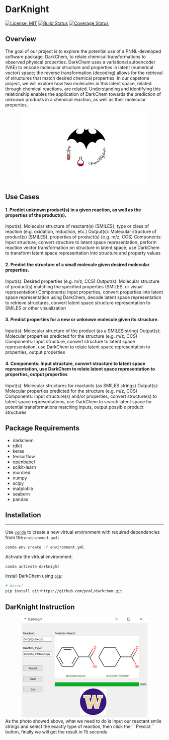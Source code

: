 # DarKnight
[![License: MIT](https://img.shields.io/badge/license-MIT-green.svg)](https://opensource.org/licenses/MIT)
[![Build Status](https://travis-ci.org/UWDIRECT-2019/DarKnight.svg?branch=master)](https://travis-ci.org/UWDIRECT-2019/DarKnight)
[![Coverage Status](https://coveralls.io/repos/github/UWDIRECT-2019/DarKnight/badge.svg?branch=master)](https://coveralls.io/github/UWDIRECT-2019/DarKnight?branch=master)

## Overview
The goal of our project is to explore the potential use of a PNNL-developed software package, DarkChem, to relate chemical transformations to observed physical properties. DarkChem uses a variational autoencoder (VAE) to encode molecular structure and properties in latent (numerical vector) space; the reverse transformation (decoding) allows for the retrieval of structures that match desired chemical properties. In our capstone project, we will explore how two molecules in this latent space, related through chemical reactions, are related. Understanding and identifying this relationship enables the application of DarkChem towards the prediction of unknown products in a chemical reaction, as well as their molecular properties.

<div align=center> <img src="https://github.com/UWDIRECT-2019/DarKnight/raw/master/figures/logo.jpg" width="400"> </div>

## Use Cases
#### 1. Predict unknown product(s) in a given reaction, as well as the properties of the product(s).
Input(s): Molecular structure of reactant(s) (SMILES), type or class of reaction (e.g. oxidation, reduction, etc.)
Output(s): Molecular structure of product(s) (SMILES), properties of product(s) (e.g. m/z, CCS)
Components: Input structure, convert structure to latent space representation, perform reaction vector transformation on structure in latent space, use DarkChem to transform latent space representation into structure and property values
#### 2. Predict the structure of a small molecule given desired molecular properties.
Input(s): Desired properties (e.g. m/z, CCS)
Output(s): Molecular structure of product(s) matching the specified properties (SMILES, or visual representation)
Components: Input properties, convert properties into latent space representation using DarkChem, decode latent space representation to retrieve structures, convert latent space structure representation to SMILES or other visualization
#### 3. Predict properties for a new or unknown molecule given its structure.
Input(s): Molecular structure of the product (as a SMILES string)
Output(s): Molecular properties predicted for the structure (e.g. m/z, CCS)
Components: Input structure, convert structure to latent space representation, use DarkChem to relate latent space representation to properties, output properties
#### 4. Components: Input structure, convert structure to latent space representation, use DarkChem to relate latent space representation to properties, output properties
Input(s): Molecular structures for reactants (as SMILES strings)
Output(s): Molecular properties predicted for the structure (e.g. m/z, CCS)
Components: Input structure(s) and/or properties, convert structure(s) to latent space representations, use DarkChem to search latent space for potential transformations matching inputs, output possible product structures

## Package Requirements

* darkchem
* rdkit 
* keras 
* tensorflow
* openbabel
* scikit-learn
* mordred
* numpy
* scipy 
* matplotlib
* seaborn
* pandas

## Installation
------------
Use [``conda``](https://www.anaconda.com/download/) to create a new virtual environment with required dependencies from the `environment.yml`:
```bash
conda env create -f environment.yml
```

Activate the virtual environment:
```
conda activate darknight
```

Install DarkChem using [``pip``](https://pypi.org/project/pip/):
```bash
# direct
pip install git+https://github.com/pnnl/darkchem.git
```

## DarKnight Instruction
<div align=center> <img src="https://github.com/UWDIRECT-2019/DarKnight/raw/master/GUI/GUI.jpg" width="400"> </div>
As the photo showed above, what we need to do is input our reactant smile strings and select the exactly type of reaction, then click the `` Predict `` button, finally we will get the result in 15 seconds
